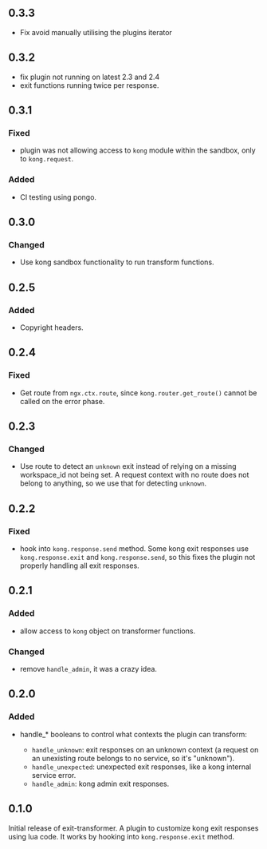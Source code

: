 ## 0.3.3

- Fix avoid manually utilising the plugins iterator

## 0.3.2

- fix plugin not running on latest 2.3 and 2.4
- exit functions running twice per response.

## 0.3.1

### Fixed

- plugin was not allowing access to `kong` module within the sandbox, only
to `kong.request`.


### Added

- CI testing using pongo.

## 0.3.0

### Changed

- Use kong sandbox functionality to run transform functions.

## 0.2.5

### Added

- Copyright headers.

## 0.2.4

### Fixed

- Get route from `ngx.ctx.route`, since `kong.router.get_route()` cannot be
called on the error phase.

## 0.2.3

### Changed

- Use route to detect an `unknown` exit instead of relying on a missing
workspace_id not being set. A request context with no route does not belong to
anything, so we use that for detecting `unknown`.

## 0.2.2

### Fixed

- hook into `kong.response.send` method. Some kong exit responses use
`kong.response.exit` and `kong.response.send`, so this fixes the plugin not
properly handling all exit responses.


## 0.2.1

### Added

- allow access to `kong` object on transformer functions.

### Changed

- remove `handle_admin`, it was a crazy idea.

## 0.2.0

### Added

- handle_* booleans to control what contexts the plugin can transform:

  * `handle_unknown`: exit responses on an unknown context (a request on an
  unexisting route belongs to no service, so it's "unknown").
  * `handle_unexpected`: unexpected exit responses, like a kong internal
  service error.
  * `handle_admin`: kong admin exit responses.

## 0.1.0

Initial release of exit-transformer. A plugin to customize kong exit responses
using lua code. It works by hooking into `kong.response.exit` method.
